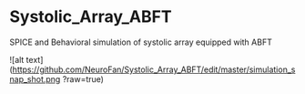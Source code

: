 # Systolic_Array_ABFT
SPICE and Behavioral simulation of systolic array equipped with ABFT

![alt text](https://github.com/NeuroFan/Systolic_Array_ABFT/edit/master/simulation_snap_shot.png
?raw=true)

